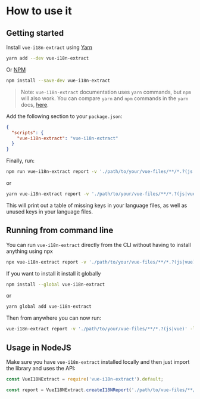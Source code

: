 # How to use it
## Getting started

Install `vue-i18n-extract` using [Yarn](https://yarnpkg.com)
```sh
yarn add --dev vue-i18n-extract
```
Or [NPM](https://www.npmjs.com/)
```sh
npm install --save-dev vue-i18n-extract
```

> Note: `vue-i18n-extract` documentation uses `yarn` commands, but `npm` will also work. You can compare `yarn` and `npm` commands in the `yarn` docs, [here](https://yarnpkg.com/en/docs/migrating-from-npm#toc-cli-commands-comparison).

Add the following section to your `package.json`:
```json
{
  "scripts": {
    "vue-i18n-extract": "vue-i18n-extract"
  }
}
```

Finally, run:

```sh
npm run vue-i18n-extract report -v './path/to/your/vue-files/**/*.?(js|vue)' -l './path/to/your/language-files/*.?(js|json)'
```
or

```sh
yarn vue-i18n-extract report -v './path/to/your/vue-files/**/*.?(js|vue)' -l './path/to/your/language-files/*.?(js|json)'
```

This will print out a table of missing keys in your language files, as well as unused keys in your language files.

## Running from command line

You can run `vue-i18n-extract` directly from the CLI without having to install anything using npx

```sh
npx vue-i18n-extract report -v './path/to/your/vue-files/**/*.?(js|vue)' -l './path/to/your/language-files/*.?(js|json)'
```

If you want to install it install it globally

```sh
npm install --global vue-i18n-extract
```

or

```sh
yarn global add vue-i18n-extract
```

Then from anywhere you can now run:

```sh
vue-i18n-extract report -v './path/to/your/vue-files/**/*.?(js|vue)' -l './path/to/your/language-files/*.?(js|json)'
```

## Usage in NodeJS
Make sure you have `vue-i18n-extract` installed locally and then just import the library and uses the API:

```js
const VueI18NExtract = require('vue-i18n-extract').default;

const report = VueI18NExtract.createI18NReport('./path/to/vue-files/**/*.?(js|vue)', './path/to/language-files/*.?(js|json)');
```